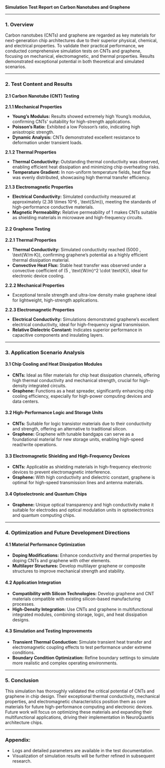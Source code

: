 **Simulation Test Report on Carbon Nanotubes and Graphene**  
________________________________________  
### **1. Overview**  
Carbon nanotubes (CNTs) and graphene are regarded as key materials for next-generation chip architectures due to their superior physical, chemical, and electrical properties. To validate their practical performance, we conducted comprehensive simulation tests on CNTs and graphene, focusing on mechanical, electromagnetic, and thermal properties. Results demonstrated exceptional potential in both theoretical and simulated scenarios.  

________________________________________  
### **2. Test Content and Results**  
#### **2.1 Carbon Nanotube (CNT) Testing**  
**2.1.1 Mechanical Properties**  
- **Young’s Modulus:** Results showed extremely high Young’s modulus, confirming CNTs' suitability for high-strength applications.  
- **Poisson’s Ratio:** Exhibited a low Poisson’s ratio, indicating high anisotropic strength.  
- **Dynamic Analysis:** CNTs demonstrated excellent resistance to deformation under transient loads.  

**2.1.2 Thermal Properties**  
- **Thermal Conductivity:** Outstanding thermal conductivity was observed, enabling efficient heat dissipation and minimizing chip overheating risks.  
- **Temperature Gradient:** In non-uniform temperature fields, heat flow was evenly distributed, showcasing high thermal transfer efficiency.  

**2.1.3 Electromagnetic Properties**  
- **Electrical Conductivity:** Simulated conductivity measured at approximately \(2.38 \times 10^6 \, \text{S/m}\), meeting the standards of high-performance conductive materials.  
- **Magnetic Permeability:** Relative permeability of 1 makes CNTs suitable as shielding materials in microwave and high-frequency circuits.  

#### **2.2 Graphene Testing**  
**2.2.1 Thermal Properties**  
- **Thermal Conductivity:** Simulated conductivity reached \(5000 \, \text{W/m·K}\), confirming graphene’s potential as a highly efficient thermal dissipation material.  
- **Convective Heat Flux:** Stable heat transfer was observed under a convective coefficient of \(5 \, \text{W/m}^2 \cdot \text{K}\), ideal for electronic device cooling.  

**2.2.2 Mechanical Properties**  
- Exceptional tensile strength and ultra-low density make graphene ideal for lightweight, high-strength applications.  

**2.2.3 Electromagnetic Properties**  
- **Electrical Conductivity:** Simulations demonstrated graphene’s excellent electrical conductivity, ideal for high-frequency signal transmission.  
- **Relative Dielectric Constant:** Indicates superior performance in capacitive components and insulating layers.  

________________________________________  
### **3. Application Scenario Analysis**  
#### **3.1 Chip Cooling and Heat Dissipation Modules**  
- **CNTs:** Ideal as filler materials for chip heat dissipation channels, offering high thermal conductivity and mechanical strength, crucial for high-density integrated circuits.  
- **Graphene:** Functions as a heat spreader, significantly enhancing chip cooling efficiency, especially for high-power computing devices and data centers.  

#### **3.2 High-Performance Logic and Storage Units**  
- **CNTs:** Suitable for logic transistor materials due to their conductivity and strength, offering an alternative to traditional silicon.  
- **Graphene:** Graphene with tunable bandgaps can serve as a foundational material for new storage units, enabling high-speed read/write operations.  

#### **3.3 Electromagnetic Shielding and High-Frequency Devices**  
- **CNTs:** Applicable as shielding materials in high-frequency electronic devices to prevent electromagnetic interference.  
- **Graphene:** With high conductivity and dielectric constant, graphene is optimal for high-speed transmission lines and antenna materials.  

#### **3.4 Optoelectronic and Quantum Chips**  
- **Graphene:** Unique optical transparency and high conductivity make it suitable for electrodes and optical modulation units in optoelectronics and quantum computing chips.  

________________________________________  
### **4. Optimization and Future Development Directions**  
#### **4.1 Material Performance Optimization**  
- **Doping Modifications:** Enhance conductivity and thermal properties by doping CNTs and graphene with other elements.  
- **Multilayer Structures:** Develop multilayer graphene or composite structures to improve mechanical strength and stability.  

#### **4.2 Application Integration**  
- **Compatibility with Silicon Technologies:** Develop graphene and CNT materials compatible with existing silicon-based manufacturing processes.  
- **High-Density Integration:** Use CNTs and graphene in multifunctional integrated modules, combining storage, logic, and heat dissipation designs.  

#### **4.3 Simulation and Testing Improvements**  
- **Transient Thermal Conduction:** Simulate transient heat transfer and electromagnetic coupling effects to test performance under extreme conditions.  
- **Boundary Condition Optimization:** Refine boundary settings to simulate more realistic and complex operating environments.  

________________________________________  
### **5. Conclusion**  
This simulation has thoroughly validated the critical potential of CNTs and graphene in chip design. Their exceptional thermal conductivity, mechanical properties, and electromagnetic characteristics position them as core materials for future high-performance computing and electronic devices. Future work will focus on optimizing these materials and expanding their multifunctional applications, driving their implementation in NeuroQuantis architecture chips.  

________________________________________  
### **Appendix:**  
- Logs and detailed parameters are available in the test documentation.  
- Visualization of simulation results will be further refined in subsequent research.  
